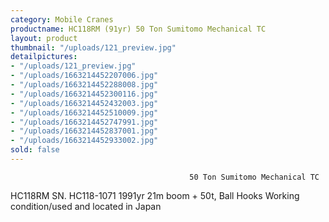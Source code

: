 ```yaml
---
category: Mobile Cranes
productname: HC118RM (91yr) 50 Ton Sumitomo Mechanical TC
layout: product
thumbnail: "/uploads/121_preview.jpg"
detailpictures:
- "/uploads/121_preview.jpg"
- "/uploads/1663214452207006.jpg"
- "/uploads/1663214452288008.jpg"
- "/uploads/1663214452300116.jpg"
- "/uploads/1663214452432003.jpg"
- "/uploads/1663214452510009.jpg"
- "/uploads/1663214452747991.jpg"
- "/uploads/1663214452837001.jpg"
- "/uploads/1663214452933002.jpg"
sold: false
---
```


                                            50 Ton Sumitomo Mechanical TC
HC118RM
SN. HC118-1071
1991yr
21m boom + 50t, Ball Hooks
Working condition/used and located in Japan



